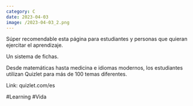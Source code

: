 ```yaml
--- 
category: C 
date: 2023-04-03 
image: /2023-04-03_2.png 
--- 
```


Súper recomendable esta página para estudiantes y personas que quieran ejercitar el aprendizaje.

Un sistema de fichas. 

Desde matemáticas hasta medicina e idiomas modernos, los estudiantes utilizan Quizlet para más de 100 temas diferentes.

Link: quizlet.com/es

#Learning #Vida